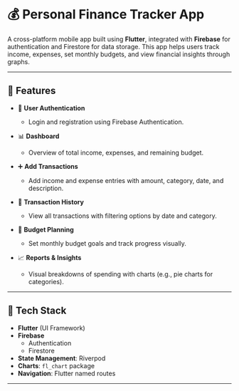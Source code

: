 # 💰 Personal Finance Tracker App

A cross-platform mobile app built using **Flutter**, integrated with **Firebase** for authentication and Firestore for data storage. This app helps users track income, expenses, set monthly budgets, and view financial insights through graphs.

---

## 🚀 Features

- 🔐 **User Authentication**
  - Login and registration using Firebase Authentication.

- 📊 **Dashboard**
  - Overview of total income, expenses, and remaining budget.

- ➕ **Add Transactions**
  - Add income and expense entries with amount, category, date, and description.

- 📜 **Transaction History**
  - View all transactions with filtering options by date and category.

- 🎯 **Budget Planning**
  - Set monthly budget goals and track progress visually.

- 📈 **Reports & Insights**
  - Visual breakdowns of spending with charts (e.g., pie charts for categories).

---

## 🧱 Tech Stack

- **Flutter** (UI Framework)
- **Firebase**
  - Authentication
  - Firestore
- **State Management**: Riverpod
- **Charts**: `fl_chart` package
- **Navigation**: Flutter named routes

---

